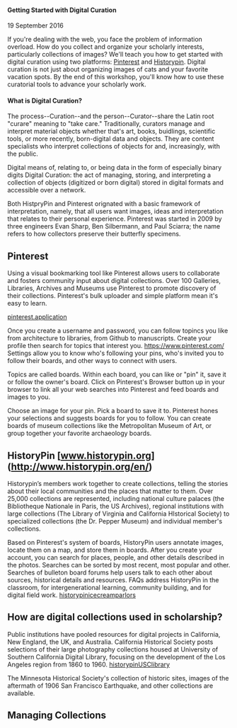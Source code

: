 #### Getting Started with Digital Curation ####

19 September 2016

If you're dealing with the web, you face the problem of information overload. How do you collect and organize your scholarly interests, particularly collections of images? We'll teach you how to get started with digital curation using two platforms: [Pinterest](www.pinterest.com) and [Historypin](https://www.historypin.org/). Digital curation is not just about organizing images of cats and your favorite vacation spots. By the end of this workshop, you'll know how to use these curatorial tools to advance your scholarly work.  

#### What is Digital Curation? ####

The process--Curation--and the person--Curator--share the Latin root "curare" meaning to "take care."  Traditionally, curators manage and interpret material objects whether that's art, books, buidlings, scientific tools, or more recently, born-digital data and objects.  They are content specialists who interpret collections of objects for and, increasingly, with the public.

Digital means of, relating to, or being data in the form of especially binary digits
Digital Curation: the act of managing, storing, and interpreting a collection of objects (digitized or born digital) stored in digital formats and accessible over a network.

Both HistpryPin and Pinterest orignated with a basic framework of interpretation, namely, that all users want images, ideas and interpretation that relates to their personal experience. Pinterest was started in 2009 by three engineers Evan Sharp, Ben Silbermann, and Paul Sciarra; the name refers to how collectors preserve their butterfly specimens.

## Pinterest ##

Using a visual bookmarking tool like Pinterest allows users to collaborate and fosters community input about digital collections. Over 100 Galleries, Libraries, Archives and Museums use Pinterest to promote discovery of their collections.  Pinterest's bulk uploader and simple platform mean it's easy to learn.

[pinterest.application](https://about.pinterest.com/en)

Once you create a username and password, you can follow topincs you like from architecture to libraries, from Github to manuscripts. Create your profile then search for topics that interest you. https://www.pinterest.com/ Settings allow you to know who's following your pins, who's invited you to follow their boards, and other ways to connect with users.

Topics are called boards. Within each board, you can like or "pin" it, save it or follow the owner's board.  Click on Pinterest's Browser button up in your browser to link all your web searches into Pinterest and feed boards and images to you. 

Choose an image for your pin.  Pick a board to save it to. Pinterest hones your selections and suggests boards for you to follow. You can create boards of museum collections like the Metropolitan Museum of Art, or group together your favorite archaeology boards.  

## HistoryPin [www.historypin.org] (http://www.historypin.org/en/) ##

Historypin’s members work together to create collections, telling the stories about their local communities and the places that matter to them. Over 25,000 collections are represented, including national culture palaces (the Bibliotheque Nationale in Paris, the US Archives), regional institutions with large collections (The Library of Virginia and California HIstorical Society) to specialized collections (the Dr. Pepper Museum) and individual member's collections. 

Based on Pinterest's system of boards, HistoryPin users annotate images, locate them on a map, and store them in boards. After you create your account, you can search for places, people, and other details described in the photos. Searches can be sorted by most recent, most popular and other. Searches of bulleton board forums help users talk to each other about sources, historical details and resources. FAQs address HistoryPin in the classroom, for intergenerational learning, community building, and for digital field work.
[historypinicecreamparlors](http://www.historypin.org/en/explore/geo/37.79881,-122.422781,14/bounds/37.780496,-122.441278,37.817119,-122.404285/search/tag:ice%20cream%20parlor/sort/popular/paging/1)

## How are digital collections used in scholarship? ##

Public institutions have pooled resources for digital projects in California, New England, the UK, and Australia. California Historical Society posts selections of their large photography collections housed at University of Southern California Digital Library, focusing on the development of the Los Angeles region from 1860 to 1960. [historypinUSClibrary](https://www.historypin.org/en/usc-special-collections-s-collection/geo/34.036437,-118.479391,5/bounds/23.666844,-127.949606,43.278949,-109.009176/paging/1/pin/162660)

The Minnesota Historical Society's collection of historic sites, images of the aftermath of 1906 San Francisco Earthquake, and other collections are available.

## Managing Collections ##

